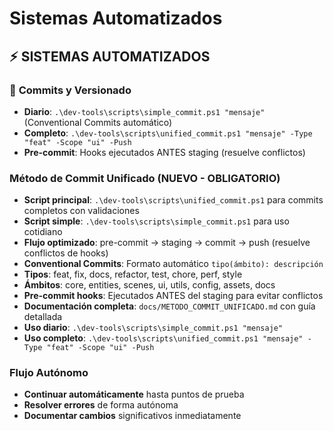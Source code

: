 # Sistemas Automatizados

## ⚡ **SISTEMAS AUTOMATIZADOS**

### 🔄 **Commits y Versionado**
- **Diario**: `.\dev-tools\scripts\simple_commit.ps1 "mensaje"` (Conventional Commits automático)
- **Completo**: `.\dev-tools\scripts\unified_commit.ps1 "mensaje" -Type "feat" -Scope "ui" -Push`
- **Pre-commit**: Hooks ejecutados ANTES staging (resuelve conflictos)

### Método de Commit Unificado (NUEVO - OBLIGATORIO)
- **Script principal**: `.\dev-tools\scripts\unified_commit.ps1` para commits completos con validaciones
- **Script simple**: `.\dev-tools\scripts\simple_commit.ps1` para uso cotidiano
- **Flujo optimizado**: pre-commit → staging → commit → push (resuelve conflictos de hooks)
- **Conventional Commits**: Formato automático `tipo(ámbito): descripción`
- **Tipos**: feat, fix, docs, refactor, test, chore, perf, style
- **Ámbitos**: core, entities, scenes, ui, utils, config, assets, docs
- **Pre-commit hooks**: Ejecutados ANTES del staging para evitar conflictos
- **Documentación completa**: `docs/METODO_COMMIT_UNIFICADO.md` con guía detallada
- **Uso diario**: `.\dev-tools\scripts\simple_commit.ps1 "mensaje"`
- **Uso completo**: `.\dev-tools\scripts\unified_commit.ps1 "mensaje" -Type "feat" -Scope "ui" -Push`

### Flujo Autónomo
- **Continuar automáticamente** hasta puntos de prueba
- **Resolver errores** de forma autónoma
- **Documentar cambios** significativos inmediatamente
